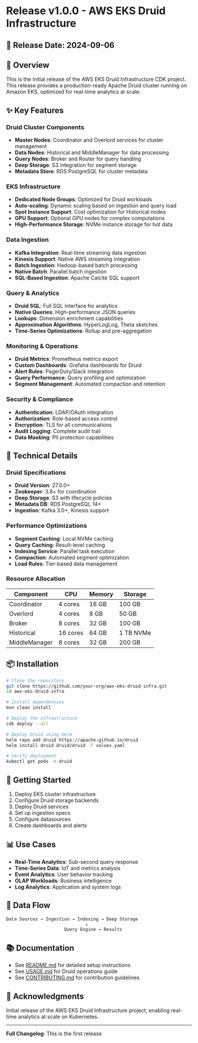 # Release v1.0.0 - AWS EKS Druid Infrastructure

## 📅 Release Date: 2024-09-06

## 🎯 Overview

This is the initial release of the AWS EKS Druid Infrastructure CDK project. This release provides a production-ready Apache Druid cluster running on Amazon EKS, optimized for real-time analytics at scale.

## ✨ Key Features

### Druid Cluster Components
- **Master Nodes**: Coordinator and Overlord services for cluster management
- **Data Nodes**: Historical and MiddleManager for data processing
- **Query Nodes**: Broker and Router for query handling
- **Deep Storage**: S3 integration for segment storage
- **Metadata Store**: RDS PostgreSQL for cluster metadata

### EKS Infrastructure
- **Dedicated Node Groups**: Optimized for Druid workloads
- **Auto-scaling**: Dynamic scaling based on ingestion and query load
- **Spot Instance Support**: Cost optimization for Historical nodes
- **GPU Support**: Optional GPU nodes for complex computations
- **High-Performance Storage**: NVMe instance storage for hot data

### Data Ingestion
- **Kafka Integration**: Real-time streaming data ingestion
- **Kinesis Support**: Native AWS streaming integration
- **Batch Ingestion**: Hadoop-based batch processing
- **Native Batch**: Parallel batch ingestion
- **SQL-Based Ingestion**: Apache Calcite SQL support

### Query & Analytics
- **Druid SQL**: Full SQL interface for analytics
- **Native Queries**: High-performance JSON queries
- **Lookups**: Dimension enrichment capabilities
- **Approximation Algorithms**: HyperLogLog, Theta sketches
- **Time-Series Optimizations**: Rollup and pre-aggregation

### Monitoring & Operations
- **Druid Metrics**: Prometheus metrics export
- **Custom Dashboards**: Grafana dashboards for Druid
- **Alert Rules**: PagerDuty/Slack integration
- **Query Performance**: Query profiling and optimization
- **Segment Management**: Automated compaction and retention

### Security & Compliance
- **Authentication**: LDAP/OAuth integration
- **Authorization**: Role-based access control
- **Encryption**: TLS for all communications
- **Audit Logging**: Complete audit trail
- **Data Masking**: PII protection capabilities

## 🔧 Technical Details

### Druid Specifications
- **Druid Version**: 27.0.0+
- **Zookeeper**: 3.8+ for coordination
- **Deep Storage**: S3 with lifecycle policies
- **Metadata DB**: RDS PostgreSQL 14+
- **Ingestion**: Kafka 3.0+, Kinesis support

### Performance Optimizations
- **Segment Caching**: Local NVMe caching
- **Query Caching**: Result-level caching
- **Indexing Service**: Parallel task execution
- **Compaction**: Automated segment optimization
- **Load Rules**: Tier-based data management

### Resource Allocation
| Component | CPU | Memory | Storage |
|-----------|-----|--------|---------|
| Coordinator | 4 cores | 16 GB | 100 GB |
| Overlord | 4 cores | 8 GB | 50 GB |
| Broker | 8 cores | 32 GB | 100 GB |
| Historical | 16 cores | 64 GB | 1 TB NVMe |
| MiddleManager | 8 cores | 32 GB | 200 GB |

## 📦 Installation

```bash
# Clone the repository
git clone https://github.com/your-org/aws-eks-druid-infra.git
cd aws-eks-druid-infra

# Install dependencies
mvn clean install

# Deploy the infrastructure
cdk deploy --all

# Deploy Druid using Helm
helm repo add druid https://apache.github.io/druid
helm install druid druid/druid -f values.yaml

# Verify deployment
kubectl get pods -n druid
```

## 🚀 Getting Started

1. Deploy EKS cluster infrastructure
2. Configure Druid storage backends
3. Deploy Druid services
4. Set up ingestion specs
5. Configure datasources
6. Create dashboards and alerts

## 📊 Use Cases

- **Real-Time Analytics**: Sub-second query response
- **Time-Series Data**: IoT and metrics analysis
- **Event Analytics**: User behavior tracking
- **OLAP Workloads**: Business intelligence
- **Log Analytics**: Application and system logs

## 🔄 Data Flow

```
Data Sources → Ingestion → Indexing → Deep Storage
                              ↓
                      Query Engine → Results
```

## 📚 Documentation

- See [README.md](../README.md) for detailed setup instructions
- See [USAGE.md](../USAGE.md) for Druid operations guide
- See [CONTRIBUTING.md](../CONTRIBUTING.md) for contribution guidelines

## 🙏 Acknowledgments

Initial release of the AWS EKS Druid Infrastructure project, enabling real-time analytics at scale on Kubernetes.

---

**Full Changelog**: This is the first release